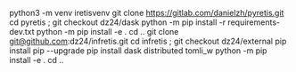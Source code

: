 python3 -m venv iretisvenv
git clone https://gitlab.com/danielzh/pyretis.git
cd pyretis ; git checkout dz24/dask
python -m pip install -r requirements-dev.txt
python -m pip install -e .
cd ..
git clone git@github.com:dz24/infretis.git
cd infretis ; git checkout dz24/external
pip install pip --upgrade
pip install dask distributed tomli_w
python -m pip install -e .
cd ..

